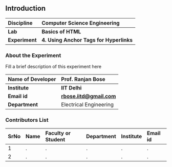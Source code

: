 ## Introduction


<b>Discipline | <b>Computer Science Engineering
:--|:--|
<b> Lab | <b> Basics of HTML
<b> Experiment|     <b> 4. Using Anchor Tags for Hyperlinks

### About the Experiment 

Fill a brief description of this experiment here

<b>Name of Developer | <b> Prof. Ranjan Bose 
:--|:--|
<b> Institute | <b>  IIT Delhi
<b> Email id|     <b>  rbose.iitd@gmail.com
<b> Department |  Electrical Engineering

### Contributors List

SrNo | Name | Faculty or Student | Department| Institute | Email id
:--|:--|:--|:--|:--|:--|
1 | . | . | . | . | .
2 | . | . | . | . | .
